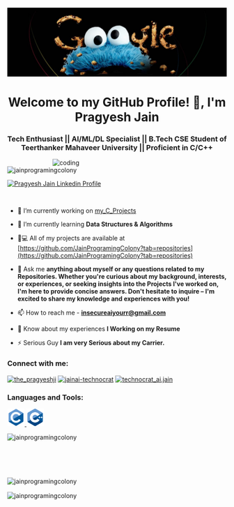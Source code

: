 ![logo](https://github.com/JainProgramingColony/JainProgramingColony/blob/main/Google%20iMAGE.jpeg)  
<h1 align="center">Welcome to my GitHub Profile! 👋, I'm Pragyesh Jain</h1>
<h3 align="center">Tech Enthusiast || AI/ML/DL Specialist || B.Tech CSE Student of Teerthanker Mahaveer University || Proficient in C/C++ </h3>

<img align="right" alt="coding" width="400" src="https://user-images.githubusercontent.com/55389276/140866485-8fb1c876-9a8f-4d6a-98dc-08c4981eaf70.gif">

<p align="left"> <img src="https://komarev.com/ghpvc/?username=jainprogramingcolony&label=Profile%20views&color=0e75b6&style=flat" alt="jainprogramingcolony" /> </p>

  <p align="left"> <a href="https://www.linkedin.com/in/jainai-technocrat/" target="blank"><img src="https://img.shields.io/twitter/follow/Pragyesh Jain?logo=linkedin&style=the-badge" alt="Pragyesh Jain Linkedin Profile " /></a> </p>
  <p align="left"> <a href="https://www.instagram.com/technocrat_ai.jain/" target="blank"><img src="https://img.shields.io/twitter/follow/technocrat_ai.jain?logo=instagram&style=the-badge" alt=""Pragyesh Jain Instagram Profile" /></a> </p>


- 🔭 I’m currently working on [my_C_Projects](https://github.com/JainProgramingColony/C_ProjectsbySelf)

- 🌱 I’m currently learning **Data Structures & Algorithms**

- 👨💻 All of my projects are available at [https://github.com/JainProgramingColony?tab=repositories](https://github.com/JainProgramingColony?tab=repositories)

- 💬 Ask me **anything about myself or any questions related to my Repositories. Whether you're curious about my background, interests, or experiences, or seeking insights into the Projects I've worked on, I'm here to provide concise answers. Don't hesitate to inquire – I'm excited to share my knowledge and experiences with you!**

- 📫 How to reach me - **insecureaiyourr@gmail.com**

- 📄 Know about my experiences **I Working on my Resume**

- ⚡ Serious Guy **I am very Serious about my Carrier.**

<h3 align="left">Connect with me:</h3>
<p align="left">
<a href="https://twitter.com/the_pragyeshji" target="blank"><img align="center" src="https://raw.githubusercontent.com/rahuldkjain/github-profile-readme-generator/master/src/images/icons/Social/twitter.svg" alt="the_pragyeshji" height="30" width="40" /></a>
<a href="https://linkedin.com/in/jainai-technocrat" target="blank"><img align="center" src="https://raw.githubusercontent.com/rahuldkjain/github-profile-readme-generator/master/src/images/icons/Social/linked-in-alt.svg" alt="jainai-technocrat" height="30" width="40" /></a>
<a href="https://instagram.com/technocrat_ai.jain" target="blank"><img align="center" src="https://raw.githubusercontent.com/rahuldkjain/github-profile-readme-generator/master/src/images/icons/Social/instagram.svg" alt="technocrat_ai.jain" height="30" width="40" /></a>
</p>

<h3 align="left">Languages and Tools:</h3>
<p align="left"> <a href="https://www.cprogramming.com/" target="_blank" rel="noreferrer"> <img src="https://raw.githubusercontent.com/devicons/devicon/master/icons/c/c-original.svg" alt="c" width="40" height="40"/> </a> <a href="https://www.w3schools.com/cpp/" target="_blank" rel="noreferrer"> <img src="https://raw.githubusercontent.com/devicons/devicon/master/icons/cplusplus/cplusplus-original.svg" alt="cplusplus" width="40" height="40"/> </a> </p>

<p><img align="left" src="https://github-readme-stats.vercel.app/api/top-langs?username=jainprogramingcolony&show_icons=true&locale=en&layout=compact" alt="jainprogramingcolony" /></p>
<br><br><br><br><br>
<p><img align="center" src="https://github-readme-stats.vercel.app/api?username=jainprogramingcolony&show_icons=true&locale=en" alt="jainprogramingcolony" /></p> 
<p><img align="center" src="https://github-readme-streak-stats.herokuapp.com/?user=jainprogramingcolony&theme=default" alt="jainprogramingcolony" /></p>
